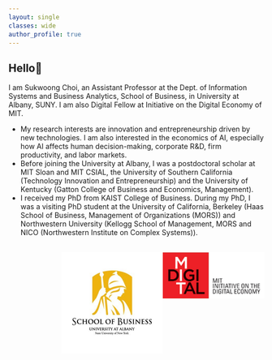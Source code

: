 ```yaml
---
layout: single
classes: wide
author_profile: true
---
```


## Hello&#128075;
I am Sukwoong Choi, an Assistant Professor at the Dept. of Information Systems and Business Analytics, School of Business, in University at Albany, SUNY. I am also Digital Fellow at Initiative on the Digital Economy of MIT. 

+ My research interests are innovation and entrepreneurship driven by new technologies. I am also interested in the economics of AI, especially how AI affects human decision-making, corporate R&D, firm productivity, and labor markets.
+ Before joining the University at Albany, I was a postdoctoral scholar at MIT Sloan and MIT CSIAL, the University of Southern California (Technology Innovation and Entrepreneurship) and the University of Kentucky (Gatton College of Business and Economics, Management).
+ I received my PhD from KAIST College of Business. During my PhD, I was a visiting PhD student at the University of California, Berkeley (Haas School of Business, Management of Organizations (MORS)) and Northwestern University (Kellogg School of Management, MORS and NICO (Northwestern Institute on Complex Systems)).


<br />
<img src="/assets/images/MIT-IDE_Logo2.png" width="200"  style="float:right">
<img src="/assets/images/UAlbany_logo.png" width="200" style="float:right">

